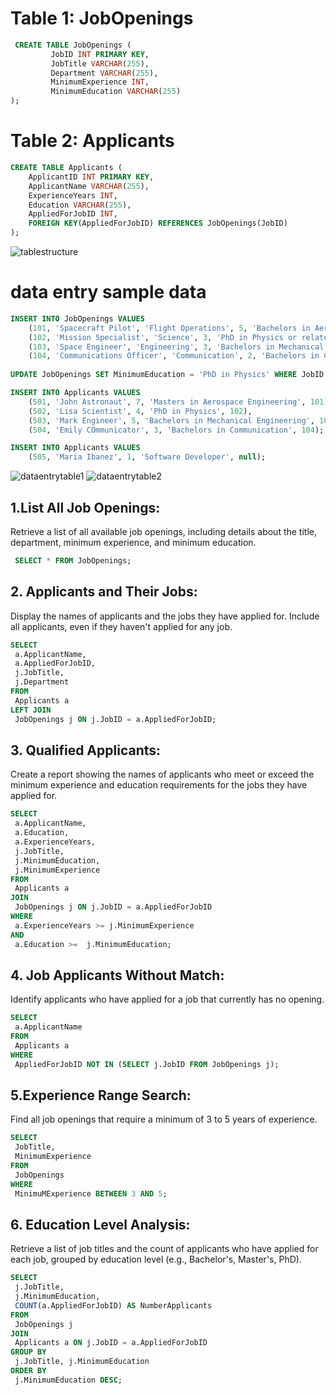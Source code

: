 # Table 1: JobOpenings
```SQL
 CREATE TABLE JobOpenings (
         JobID INT PRIMARY KEY,
         JobTitle VARCHAR(255),
         Department VARCHAR(255),
         MinimumExperience INT,
         MinimumEducation VARCHAR(255)
);
 ```
# Table 2: Applicants
```SQL
CREATE TABLE Applicants (
	ApplicantID INT PRIMARY KEY,
	ApplicantName VARCHAR(255),
	ExperienceYears INT,
	Education VARCHAR(255),
	AppliedForJobID INT,
	FOREIGN KEY(AppliedForJobID) REFERENCES JobOpenings(JobID)
);
 ```

![tablestructure](https://github.com/NootanVijapure/subqueries_part3/assets/30225165/72f6ba1d-dbca-4bc6-aa11-f34cbbf14fb3)

# data entry sample data
```SQL
INSERT INTO JobOpenings VALUES 
	(101, 'Spacecraft Pilot', 'Flight Operations', 5, 'Bachelors in Aerospace Engineering'),
	(102, 'Mission Specialist', 'Science', 3, 'PhD in Physics or related field'),
	(103, 'Space Engineer', 'Engineering', 3, 'Bachelors in Mechanical Engineering'),
	(104, 'Communications Officer', 'Communication', 2, 'Bachelors in Communication');
	
UPDATE JobOpenings SET MinimumEducation = 'PhD in Physics' WHERE JobID = 102;
 ```

```SQL
INSERT INTO Applicants VALUES
	(501, 'John Astronaut', 7, 'Masters in Aerospace Engineering', 101),
	(502, 'Lisa Scientist', 4, 'PhD in Physics', 102),
	(503, 'Mark Engineer', 5, 'Bachelors in Mechanical Engineering', 103),
	(504, 'Emily COmmunicator', 3, 'Bachelors in Communication', 104);

INSERT INTO Applicants VALUES
	(505, 'Maria Ibanez', 1, 'Software Developer', null);
 ```

![dataentrytable1](https://github.com/NootanVijapure/subqueries_part3/assets/30225165/c91699b4-e1ba-4b55-bd64-f4ac7dbd3417)
![dataentrytable2](https://github.com/NootanVijapure/subqueries_part3/assets/30225165/c6250e16-afa8-402e-81ce-36e5d2c1e626)


## 1.List All Job Openings:
 Retrieve a list of all available job openings, including details about the title, department, minimum experience, and minimum education.
```SQL
 SELECT * FROM JobOpenings;
 ```
## 2. Applicants and Their Jobs:
Display the names of applicants and the jobs they have applied for. Include all applicants, even if they haven't applied for any job.
```SQL
SELECT 
 a.ApplicantName, 
 a.AppliedForJobID, 
 j.JobTitle, 
 j.Department 
FROM 
 Applicants a
LEFT JOIN 
 JobOpenings j ON j.JobID = a.AppliedForJobID;
 ```
## 3. Qualified Applicants:
Create a report showing the names of applicants who meet or exceed the minimum experience and education requirements for the jobs they have applied for.
```SQL
SELECT 
 a.ApplicantName, 
 a.Education, 
 a.ExperienceYears, 
 j.JobTitle, 
 j.MinimumEducation, 
 j.MinimumExperience
FROM 
 Applicants a
JOIN 
 JobOpenings j ON j.JobID = a.AppliedForJobID
WHERE 
 a.ExperienceYears >= j.MinimumExperience
AND 
 a.Education >=  j.MinimumEducation;
 ```
## 4. Job Applicants Without Match:
Identify applicants who have applied for a job that currently has no opening.
```SQL
SELECT 
 a.ApplicantName 
FROM 
 Applicants a
WHERE 
 AppliedForJobID NOT IN (SELECT j.JobID FROM JobOpenings j);
 ```
## 5.Experience Range Search:
Find all job openings that require a minimum of 3 to 5 years of experience.
```SQL
SELECT 
 JobTitle, 
 MinimumExperience
FROM 
 JobOpenings
WHERE 
 MinimuMExperience BETWEEN 3 AND 5;
```
## 6. Education Level Analysis:
Retrieve a list of job titles and the count of applicants who have applied for each job, grouped by education level (e.g., Bachelor's, Master's, PhD).
```SQL
SELECT 
 j.JobTitle, 
 j.MinimumEducation, 
 COUNT(a.AppliedForJobID) AS NumberApplicants
FROM 
 JobOpenings j
JOIN 
 Applicants a ON j.JobID = a.AppliedForJobID
GROUP BY 
 j.JobTitle, j.MinimumEducation
ORDER BY 
 j.MinimumEducation DESC;
```
